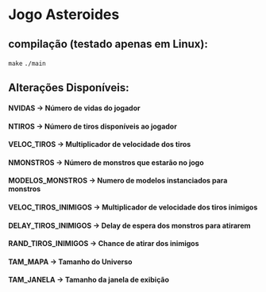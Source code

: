 # Jogo Asteroides

## compilação (testado apenas em Linux):
`make`
`./main`

## Alterações Disponíveis:
#### NVIDAS      -> Número de vidas do jogador
#### NTIROS      -> Número de tiros disponíveis ao jogador
#### VELOC_TIROS -> Multiplicador de velocidade dos tiros

#### NMONSTROS            -> Número de monstros que estarão no jogo
#### MODELOS_MONSTROS     -> Numero de modelos instanciados para monstros
#### VELOC_TIROS_INIMIGOS -> Multiplicador de velocidade dos tiros inimigos
#### DELAY_TIROS_INIMIGOS -> Delay de espera dos monstros para atirarem
#### RAND_TIROS_INIMIGOS  -> Chance de atirar dos inimigos

#### TAM_MAPA   -> Tamanho do Universo
#### TAM_JANELA -> Tamanho da janela de exibição